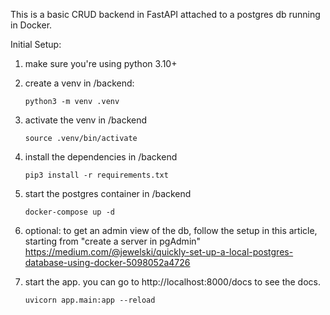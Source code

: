 This is a basic CRUD backend in FastAPI attached to a postgres db running in Docker. 

Initial Setup:

1. make sure you're using python 3.10+

2. create a venv in /backend:
   
    ```python3 -m venv .venv```
   
4. activate the venv in /backend
   
    ```source .venv/bin/activate```

5. install the dependencies in /backend

   ```pip3 install -r requirements.txt```

6. start the postgres container in /backend

    ```docker-compose up -d```

7. optional: to get an admin view of the db, follow the setup in this article, starting from "create a server in pgAdmin" https://medium.com/@jewelski/quickly-set-up-a-local-postgres-database-using-docker-5098052a4726

8. start the app. you can go to http://localhost:8000/docs to see the docs.  

    ```uvicorn app.main:app --reload```

